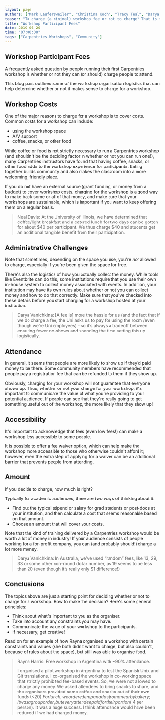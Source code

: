 ```yaml
---
layout: page
authors: ["Mark Laufersweiler", "Christina Koch", "Tracy Teal", "Darya Vanichkina", "Rayna Harris", "Chris Njoku", "Neal Davis"]
teaser: "To charge (a minimal) workshop fee or not to charge? That is the question"
title: "Workshop Participant Fees"
date: 2019-06-20
time: "07:00:00"
tags: ["Carpentries Workshops", "Community"]
---
```


## Workshop Participant Fees

A frequently asked question by people running their first Carpentries workshop is whether or not they can (or should) charge people to attend. 

This blog post outlines some of the workshop organisation logistics that can help determine whether or not it makes sense to charge for a workshop. 

## Workshop Costs

One of the major reasons to charge for a workshop is to cover costs. Common costs for a workshop can include: 

- using the workshop space
- A/V support
- coffee, snacks, or other food

While coffee or food is not strictly necessary to run a Carpentries workshop (and shouldn't be the deciding factor in whether or not you can run one!), many Carpentries instructors have found that having coffee, snacks, or other food adds to the workshop experience for participants. Eating together builds community and also makes the classroom into a more welcoming, friendly place. 

If you do not have an external source (grant funding, or money from a budget) to cover workshop costs, charging for the workshop is a good way to make back some or all of that money, and make sure that your workshops are sustainable, which is important if you want to keep offering them on a regular basis. 

> Neal Davis: At the University of Illinois, we have determined that coffee/light breakfast and a catered lunch for two days can be gotten for about $40 per participant.  We thus charge $40 and students get an additional tangible benefit from their participation. 

## Administrative Challenges

Note that sometimes, depending on the space you use, you're *not* allowed to charge, especially if you're been given the space for free. 

There's also the logistics of how you actually collect the money. While tools like Eventbrite can do this, some institutions require that you use their own in-house system to collect money associated with events. In addition, your institution may have its own rules about whether or not you can collect money and how to do that correctly. Make sure that you've checked into these details before you start charging for a workshop hosted at your institution. 

> Darya Vanichkina: [A fee is] more the hassle for us (and the fact that if we do charge a fee, the Uni asks us to pay for using the room /even though we’re Uni employees) - so it’s always a tradeoff between ensuring fewer no-shows and spending the time setting this up logistically. 

## Attendance

In general, it seems that people are more likely to show up if they'd paid money to be there. Some community members have recommended that people pay a registration fee that can be refunded to them if they show up. 

Obviously, charging for your workshop will not  guarantee that everyone shows up. Thus, whether or not your charge for your workshop, it's important to communicate the value of what you're providing to your potential audience. If people can see that they're really going to get something useful out of the workshop, the more likely that they show up!

## Accessibility

It's important to acknowledge that fees (even low fees!) can make a workshop less accessible to some people. 

It is possible to offer a fee waiver option, which can help make the workshop more accessible to those who otherwise couldn't afford it; however, even the extra step of applying for a waiver can be an additional barrier that prevents people from attending. 

## Amount

If you decide to charge, how much is right? 

Typically for academic audiences, there are two ways of thinking about it: 

- Find out the typical stipend or salary for grad students or post-docs at your institution, and then calculate a cost that seems reasonable based on that amount. 
- Choose an amount that will cover your costs. 

Note that the kind of training delivered by a Carpentries workshop would be worth a lot of money in industry! If your audience consists of people working for a for-profit company, you can (and probably should!) charge a lot more money. 

> Darya Vanichkina: In Australia, we’ve used “random” fees, like 13, 29, 33 or some other non-round dollar number, as 19 seems to be less than 20 (even though it’s really only $1 difference!)

## Conclusions

The topics above are just a starting point for deciding whether or not to charge for a workshop. How to make the decision? Here's some general principles: 

* Think about what's important to you as the organiser.
* Take into account any constraints you may have.
* Communicate the value of your workshop to the participants. 
* If necessary, get creative! 

Read on for an example of how Rayna organised a workshop with certain constraints and values (she both didn't want to charge, but also couldn't, because of rules about the space), but still was able to organise food. 

> Rayna Harris: Free workshop in Argentina with ~90% attendance. 
> 
> I organised a pilot workshop in Argentina to test the Spanish Unix and Git translations.  I co-organised the workshop in co-working space that strictly prohibited fee-based events. So, we were not allowed to charge any money. We asked attendees to bring snacks to share, and the organisers provided some coffee and snacks out of their own funds (<$20). For lunch, we ordered empanadas from a nearby bakery; it was a group order, but every attendee paid for their portion (~$4 per person). It was a huge success. I think attendance would have been reduced if we had charged money.